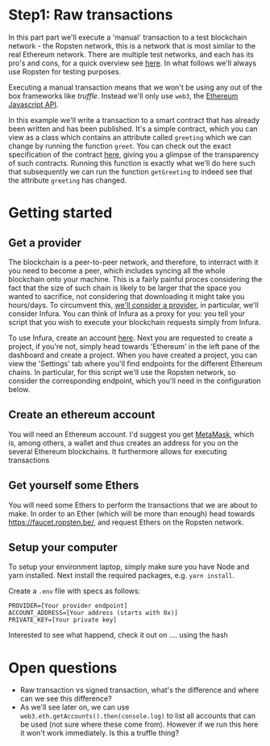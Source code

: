 # Step1: Raw transactions
In this part part we'll execute a 'manual' transaction to a test blockchain network - the Ropsten network, this is a network that is most similar to the real Ethereum network. There are multiple test networks, and each has its pro's and cons, for a quick overview see [here](https://ethereum.stackexchange.com/questions/27048/comparison-of-the-different-testnets). In what follows we'll always use Ropsten for testing purposes.

Executing a manual transaction means that we won't be using any out of the box frameworks like *truffle*. Instead we'll only use `web3`, the [Ethereum Javascript API](https://github.com/ChainSafe/web3.js).

In this example we'll write a transaction to a smart contract that has already been written and has been published. It's a simple contract, which you can view as a class which contains an attribute called `greeting` which we can change by running the function `greet`. You can check out the exact specification of the contract [here](https://ropsten.etherscan.io/address/0xcbe74e21b070a979b9d6426b11e876d4cb618daf#code), giving you a glimpse of the transparency of such contracts. Running this function is exactly what we'll do here such that subsequently we can run the function `getGreeting` to indeed see that the attribute `greeting` has changed.

# Getting started
## Get a provider
The blockchain is a peer-to-peer network, and therefore, to interract with it you need to become a peer, which includes syncing all the whole blockchain onto your machine. This is a fairly painful proces considering the fact that the size of such chain is likely to be larger that the space you wanted to sacrifice, not considering that downloading it might take you hours/days. 
To circumvent this, [we'll consider a provider](https://decrypt.co/resources/what-is-infura), in particular, we'll consider Infura. You can think of Infura as a proxy for you: you tell your script that you wish to execute your blockchain requests simply from Infura. 

To use Infura, create an account [here](https://infura.io/). Next you are requested to create a project, if you're not, simply head towards 'Ethereum' in the left pane of the dashboard and create a project. When you have created a project, you can view the 'Settings' tab where you'll find endpoints for the different Ethereum chains. In particular, for this script we'll use the Ropsten network, so consider the corresponding endpoint, which you'll need in the configuration below.

## Create an ethereum account
You will need an Ethereum account. I'd suggest you get [MetaMask](https://medium.com/@seanschoi/what-is-metamask-really-what-is-it-7bc1bf48c75), which is, among others, a wallet and thus creates an address for you on the several Ethereum blockchains. It furthermore allows for executing transactions 

## Get yourself some Ethers
You will need some Ethers to perform the transactions that we are about to make. In order to an Ether (which will be more than enough) head towards https://faucet.ropsten.be/, and request Ethers on the Ropsten network.


## Setup your computer
To setup your environment laptop, simply make sure you have Node and yarn installed. Next install the required packages, e.g. `yarn install`.

Create a `.env` file with specs as follows:

```
PROVIDER=[Your provider endpoint]
ACCOUNT_ADDRESS=[Your address (starts with 0x)]
PRIVATE_KEY=[Your private key]
```

Interested to see what happend, check it out on .... using the hash

# Open questions
* Raw transaction vs signed transaction, what's the difference and where can we see this difference?  
* As we'll see later on, we can use `web3.eth.getAccounts().then(console.log)` to list all accounts that can be used (not sure where these come from). However if we run this here it won't work immediately. Is this a truffle thing?